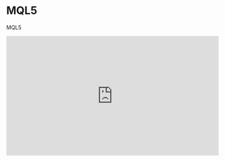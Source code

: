 # MQL5
MQL5

<iframe width="560" height="315" src="https://www.youtube.com/embed/dHHmUF9gs70" frameborder="0" allowfullscreen></iframe>
